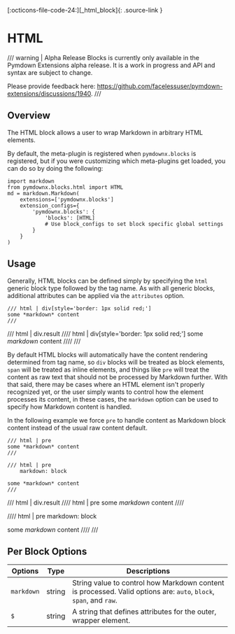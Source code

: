 [:octicons-file-code-24:][_html_block]{: .source-link }

# HTML

/// warning | Alpha Release
Blocks is currently only available in the Pymdown Extensions alpha release. It is a work in progress and API and
syntax are subject to change.

Please provide feedback here: https://github.com/facelessuser/pymdown-extensions/discussions/1940.
///

## Overview

The HTML block allows a user to wrap Markdown in arbitrary HTML elements.

By default, the meta-plugin is registered when `pymdownx.blocks` is registered, but if you were customizing which
meta-plugins get loaded, you can do so by doing the following:

```py3
import markdown
from pymdownx.blocks.html import HTML
md = markdown.Markdown(
    extensions=['pymdownx.blocks']
    extension_configs={
        'pymdownx.blocks': {
            'blocks': [HTML]
            # Use block_configs to set block specific global settings
        }
    }
)
```

## Usage

Generally, HTML blocks can be defined simply by specifying the `html` generic block type followed by the tag name. As
with all generic blocks, additional attributes can be applied via the `attributes` option.

```text title="HTML"
/// html | div[style='border: 1px solid red;']
some *markdown* content
///
```

/// html | div.result
//// html | div[style='border: 1px solid red;']
some *markdown* content
////
///

By default HTML blocks will automatically have the content rendering determined from tag name, so `div` blocks will be
treated as block elements, `span` will be treated as inline elements, and things like `pre` will treat the content as
raw text that should not be processed by Markdown further. With that said, there may be cases where an HTML element
isn't properly recognized yet, or the user simply wants to control how the element processes its content, in these
cases, the `markdown` option can be used to specify how Markdown content is handled.

In the following example we force `pre` to handle content as Markdown block content instead of the usual raw content
default.

```text title="Pre as Block"
/// html | pre
some *markdown* content
///

/// html | pre
    markdown: block

some *markdown* content
///
```

/// html | div.result
//// html | pre
some *markdown* content
////

//// html | pre
    markdown: block

some *markdown* content
////
///

## Per Block Options

Options      | Type       | Descriptions
------------ | ---------- | ------------
`markdown`   | string     | String value to control how Markdown content is processed. Valid options are: `auto`, `block`, `span`, and `raw`.
`$`          | string     | A string that defines attributes for the outer, wrapper element.
